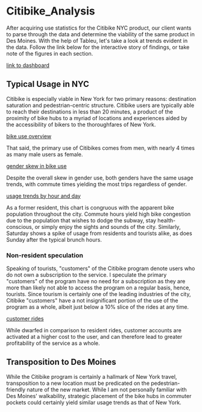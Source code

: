 # Citibike_Analysis

After acquiring use statistics for the Citibike NYC product, our client wants to parse through the data and determine the viability of the same product in Des Moines. With the help of Tableu, let's take a look at trends evident in the data. Follow the link below for the interactive story of findings, or take note of the figures in each section.

[link to dashboard](https://public.tableau.com/profile/david8508#!/vizhome/citiBike_report/Story1?publish=yes "link to Tableau dashboard") 

## Typical Usage in NYC
Citibike is especially viable in New York for two primary reasons: destination saturation and pedestrian-centric structure. Citibike users are typically able to reach their destinations in less than 20 minutes, a product of the proximity of bike hubs to a myriad of locations and experiences aided by the accessibility of bikers to the thoroughfares of New York. 

[bike use overview](images/overall_use.png)


That said, the primary use of Citibikes comes from men, with nearly 4 times as many male users as female.

[gender skew in bike use](images/gender_split.png)

Despite the overall skew in gender use, both genders have the same usage trends, with commute times yielding the most trips regardless of gender.

[usage trends by hour and day](images/trips_perDay_pereHour.png)

As a former resident, this chart is congruous with the apparent bike population throughout the city. Commute hours yield high bike congestion due to the population that wishes to dodge the subway, stay health-conscious, or simply enjoy the sights and sounds of the city. Similarly, Saturday shows a spike of usage from residents and tourists alike, as does Sunday after the typical brunch hours.

### Non-resident speculation
Speaking of tourists, "customers" of the Citibike program denote users who do not own a subscription to the service. I speculate the primary "customers" of the program have no need for a subscription as they are more than likely not able to access the program on a regular basis, hence, tourists. Since tourism is certainly one of the leading industries of the city, Citibike "customers" have a not insignificant portion of the use of the program as a whole, albeit just below a 10% slice of the rides at any time.

[customer rides](images/customer_rides.png)

While dwarfed in comparison to resident rides, customer accounts are activated at a higher cost to the user, and can therefore lead to greater profitability of the service as a whole.

## Transposition to Des Moines
While the Citibike program is certainly a hallmark of New York travel, transposition to a new location must be predicated on the pedestrian-friendly nature of the new market. While I am not personally familiar with Des Moines' walkability, strategic placement of the bike hubs in commuter pockets could certainly yield similar usage trends as that of New York.



